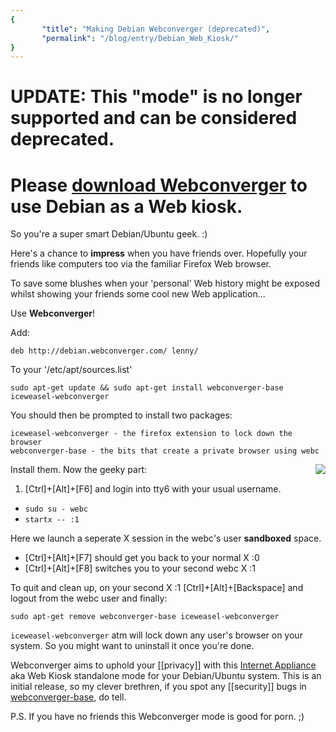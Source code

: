 ```yaml
---
{
       "title": "Making Debian Webconverger (deprecated)",
       "permalink": "/blog/entry/Debian_Web_Kiosk/"
}
---
```


# UPDATE: This "mode" is no longer supported and can be considered deprecated.
# Please [download Webconverger](http://download.webconverger.com/) to use Debian as a Web kiosk.

So you're a super smart Debian/Ubuntu geek. :)

Here's a chance to **impress** when you have friends over. Hopefully your friends
like computers too via the familiar Firefox Web browser.

To save some blushes when your 'personal' Web history might be exposed whilst showing your friends some cool new Web application...

Use **Webconverger**!

Add:

	deb http://debian.webconverger.com/ lenny/

To your '/etc/apt/sources.list'

	sudo apt-get update && sudo apt-get install webconverger-base iceweasel-webconverger

You should then be prompted to install two packages:

	iceweasel-webconverger - the firefox extension to lock down the browser
	webconverger-base - the bits that create a private browser using webc

<img style="float: right;" src="http://webconverger.com/logos/flower100.png" />

Install them. Now the geeky part:

1. [Ctrl]+[Alt]+[F6] and login into tty6 with your usual username.
* `sudo su - webc`
* `startx -- :1`

Here we launch a seperate X session in the webc's user **sandboxed** space.

* [Ctrl]+[Alt]+[F7] should get you back to your normal X :0
* [Ctrl]+[Alt]+[F8] switches you to your second webc X :1

To quit and clean up, on your second X :1 [Ctrl]+[Alt]+[Backspace] and logout from the webc user and finally:

	sudo apt-get remove webconverger-base iceweasel-webconverger

`iceweasel-webconverger` atm will lock down any user's browser on your system. So you might want to uninstall it once you're done.

Webconverger aims to uphold your [[privacy]] with this [Internet Appliance](http://en.wikipedia.org/wiki/Internet_appliance) aka Web Kiosk standalone mode for your Debian/Ubuntu system. This is an initial release, so my clever brethren, if you spot any [[security]] bugs in [webconverger-base](http://git.webconverger.org/?p=webconverger-base.git), do tell.

P.S. If you have no friends this Webconverger mode is good for porn. ;)
